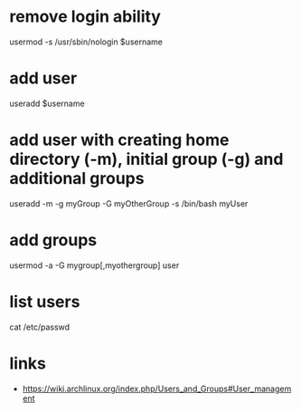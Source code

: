 # remove login ability

usermod -s /usr/sbin/nologin $username

# add user

useradd $username

# add user with creating home directory (-m), initial group (-g) and additional groups

useradd -m -g myGroup -G myOtherGroup -s /bin/bash myUser

# add groups

usermod -a -G mygroup[,myothergroup] user

# list users

cat /etc/passwd

# links

* https://wiki.archlinux.org/index.php/Users_and_Groups#User_management
